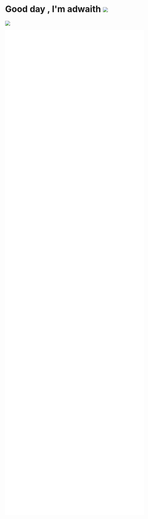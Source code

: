 
<h1 align="left"><b>Good day , I'm adwaith </b><img src="https://media.giphy.com/media/ypqHf6pQ5kQEg/giphy.gif?cid=790b7611l6bn46nru54yx3eol0nx53ip3lo374g3ul6qe01e&ep=v1_gifs_search&rid=giphy.gif&ct=g" width="35"></h1>

<image src="https://github.com/user-attachments/assets/58b71003-afd6-4e6e-86d4-e4c5329e70be" align="center"/>


<br>
<p align="left"><img src="/metrics.base.svg" alt="Metrics" width="450"></p>
